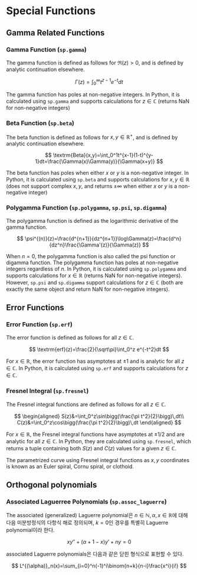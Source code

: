# Special Functions

## Gamma Related Functions

### Gamma Function (`sp.gamma`)

The gamma function is defined as follows for $\mathfrak{R}(z)>0$, and is defined by analytic continuation elsewhere.

$$
\Gamma(z)=\int_0^\infty t^{z-1}e^{-t}dt
$$

The gamma function has poles at non-negative integers. In Python, it is
calculated using `sp.gamma` and supports calculations for $z\in\mathbb{C}$ (returns NaN for non-negative integers)

### Beta Function (`sp.beta`)

The beta function is defined as follows for $x,\,y\in\mathbb{R}^+$, and is defined by analytic continuation elsewhere.

$$
\textrm{Beta}(x,y)=\int_0^1t^{x-1}(1-t)^{y-1}dt=\frac{\Gamma(x)\Gamma(y)}{\Gamma(x+y)}
$$

The beta function has poles when either $x$ or $y$ is a non-negative integer. In Python, it is calculated using `sp.beta` and supports calculations for $x,\,y\in\mathbb{R}$ (does not support complex $x,\,y$, and returns $\pm\infty$ when either $x$ or $y$ is a non-negative integer)

### Polygamma Function (`sp.polygamma`, `sp.psi`, `sp.digamma`)

The polygamma function is defined as the logarithmic derivative of the gamma function.

$$
\psi^{(n)}(z)=\frac{d^{n+1}}{dz^{n+1}}\log\Gamma(z)=\frac{d^n}{dz^n}\frac{\Gamma'(z)}{\Gamma(z)}
$$

When $n=0$, the polygamma function is also called the psi function or digamma function. The polygamma function has poles at non-negative integers regardless of $n$. In Python, it is calculated using `sp.polygamma` and supports calculations for $x\in\mathbb{R}$ (returns NaN for non-negative integers). However, `sp.psi` and `sp.digamma` support calculations for $z\in\mathbb{C}$ (both are exactly the same object and return NaN for non-negative integers).

## Error Functions

### Error Function (`sp.erf`)

The error function is defined as follows for all $z\in\mathbb{C}$.

$$
\textrm{erf}(z)=\frac{2}{\sqrt\pi}\int_0^z e^{-t^2}dt
$$

For $x\in\mathbb{R}$, the error function has asymptotes at $\pm1$ and is
analytic for all $z\in\mathbb{C}$. In Python, it is calculated using `sp.erf` and supports calculations for $z\in\mathbb{C}$.

### Fresnel Integral (`sp.fresnel`)

The Fresnel integral functions are defined as follows for all $z\in\mathbb{C}$.

$$
\begin{aligned}
S(z)&=\int_0^z\sin\bigg(\frac{\pi t^2}{2}\bigg)\,dt\\
C(z)&=\int_0^z\cos\bigg(\frac{\pi t^2}{2}\bigg)\,dt
\end{aligned}
$$

For $x\in\mathbb{R}$, the Fresnel integral functions have asymptotes at $\pm1/2$ and are analytic for all $z\in\mathbb{C}$. In Python, they are calculated using `sp.fresnel`, which returns a tuple containing both $S(z)$ and $C(z)$ values for a given $z\in\mathbb{C}$.

The parametrized curve using Fresnel integral functions as $x,\,y$ coordinates is known as an Euler spiral, Cornu spiral, or clothoid.

## Orthogonal polynomials

### Associated Laguerree Polynomials (`sp.assoc_laguerre`)

The associated (generalized) Laguerre polynomial은 $n\in\mathbb{N},\,\alpha,\,x\in\mathbb{R}$에 대해 다음 미분방정식의 다항식 해로 정의되며, $k=0$인 경우를 특별히 Laguerre polynomial이라 한다.

$$
xy''+(\alpha+1-x)y'+ny=0
$$

associated Laguerre polynomials은 다음과 같은 닫힌 형식으로 표현할 수 있다.

$$
L^{(\alpha)}_n(x)=\sum_{i=0}^n(-1)^i\binom{n+k}{n-i}\frac{x^i}{i!}
$$

